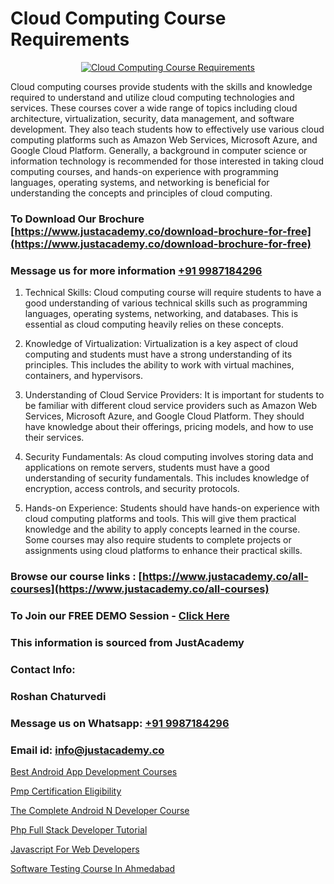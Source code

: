 # Cloud Computing Course Requirements

<p align="center">
  <a href="https://justacademy.co/all-courses">
    <img src="https://i.ibb.co/FJQ9DDy/cloud-computing.webp" alt="Cloud Computing Course Requirements">
  </a>
</p>


Cloud computing courses provide students with the skills and knowledge required to understand and utilize cloud computing technologies and services. These courses cover a wide range of topics including cloud architecture, virtualization, security, data management, and software development. They also teach students how to effectively use various cloud computing platforms such as Amazon Web Services, Microsoft Azure, and Google Cloud Platform. Generally, a background in computer science or information technology is recommended for those interested in taking cloud computing courses, and hands-on experience with programming languages, operating systems, and networking is beneficial for understanding the concepts and principles of cloud computing.
### To Download Our Brochure [https://www.justacademy.co/download-brochure-for-free](https://www.justacademy.co/download-brochure-for-free)
### Message us for more information [+91 9987184296](https://api.whatsapp.com/send?phone=919987184296)
1) Technical Skills: Cloud computing course will require students to have a good understanding of various technical skills such as programming languages, operating systems, networking, and databases. This is essential as cloud computing heavily relies on these concepts.

2) Knowledge of Virtualization: Virtualization is a key aspect of cloud computing and students must have a strong understanding of its principles. This includes the ability to work with virtual machines, containers, and hypervisors.

3) Understanding of Cloud Service Providers: It is important for students to be familiar with different cloud service providers such as Amazon Web Services, Microsoft Azure, and Google Cloud Platform. They should have knowledge about their offerings, pricing models, and how to use their services.

4) Security Fundamentals: As cloud computing involves storing data and applications on remote servers, students must have a good understanding of security fundamentals. This includes knowledge of encryption, access controls, and security protocols.

5) Hands-on Experience: Students should have hands-on experience with cloud computing platforms and tools. This will give them practical knowledge and the ability to apply concepts learned in the course. Some courses may also require students to complete projects or assignments using cloud platforms to enhance their practical skills.

### Browse our course links : [https://www.justacademy.co/all-courses](https://www.justacademy.co/all-courses) 
### To Join our FREE DEMO Session - [Click Here](https://www.justacademy.co/register-for-course-demo)


### This information is sourced from JustAcademy
### Contact Info:
### Roshan Chaturvedi
### Message us on Whatsapp: [+91 9987184296](https://api.whatsapp.com/send?phone=919987184296)
### Email id: [info@justacademy.co](mailto:info@justacademy.co)
                
[Best Android App Development Courses](https://www.linkedin.com/pulse/best-android-app-development-courses-justacademy-bay-area-kijmc/)

[Pmp Certification Eligibility](https://www.linkedin.com/pulse/pmp-certification-eligibility-justacademy-mumbai-3yhvc?trackingId=kIfFX1XE3sQNeL6VQzuKtw%3D%3D&lipi=urn%3Ali%3Apage%3Ad_flagship3_showcase_admin%3BQONBiiZYS52%2BUVT4s6K24g%3D%3D)

[The Complete Android N Developer Course](https://medium.com/@kumarishimmi99/the-complete-android-n-developer-course-cd53fd9258bf)

[Php Full Stack Developer Tutorial](https://medium.com/@shivamja27/php-full-stack-developer-tutorial-d692c130d373)

[Javascript For Web Developers](https://justacademyin.github.io/Articles/Javascript-For-Web-Developers)

[Software Testing Course In Ahmedabad](https://justacademyin.github.io/justacademy/software-testing-course-in-ahmedabad)

